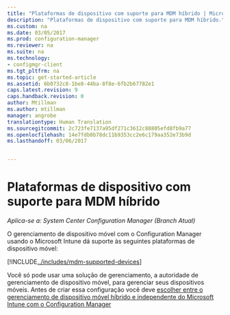 ```yaml
---
title: "Plataformas de dispositivo com suporte para MDM híbrido | Microsoft Docs"
description: "Plataformas de dispositivo com suporte para MDM híbrido."
ms.custom: na
ms.date: 03/05/2017
ms.prod: configuration-manager
ms.reviewer: na
ms.suite: na
ms.technology:
- configmgr-client
ms.tgt_pltfrm: na
ms.topic: get-started-article
ms.assetid: 6b0732c8-1be8-44ba-8f8e-6fb2b67782e1
caps.latest.revision: 9
caps.handback.revision: 0
author: Mtillman
ms.author: mtillman
manager: angrobe
translationtype: Human Translation
ms.sourcegitcommit: 2c723fe7137a95df271c3612c88805efd8fb9a77
ms.openlocfilehash: 14e7fdb0b78dc11b9353cc2e6c179aa352e73b9d
ms.lasthandoff: 03/06/2017


---
```

# <a name="supported-device-platforms-for-hybrid-mdm"></a>Plataformas de dispositivo com suporte para MDM híbrido

*Aplica-se a: System Center Configuration Manager (Branch Atual)*

O gerenciamento de dispositivo móvel com o Configuration Manager usando o Microsoft Intune dá suporte às seguintes plataformas de dispositivo móvel:

[!INCLUDE[../includes/mdm-supported-devices](../includes/mdm-supported-devices.md)]

Você só pode usar uma solução de gerenciamento, a autoridade de gerenciamento de dispositivo móvel, para gerenciar seus dispositivos móveis. Antes de criar essa configuração você deve [escolher entre o gerenciamento de dispositivo móvel híbrido e independente do Microsoft Intune com o Configuration Manager](../understand/choose-between-standalone-intune-and-hybrid-mobile-device-management.md)

